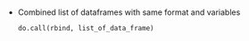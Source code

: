 #####
- Combined list of dataframes with same format and variables
  ``` 
  do.call(rbind, list_of_data_frame)
  ```

